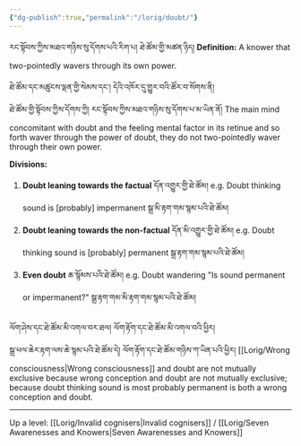 ```yaml
---
{"dg-publish":true,"permalink":"/lorig/doubt/"}
---
```


རང་སྟོབས་ཀྱིས་མཐའ་གཉིས་སུ་དོགས་པའི་རིག་པ། ཐེ་ཚོམ་གྱི་མཚན་ཉིད།
**Definition:** A knower that two-pointedly wavers through its own power.

ཐེ་ཚོམ་དང་མཚུངས་ལྡན་གྱི་སེམས་དང་། དེའི་འཁོར་དུ་གྱུར་བའི་ཚོར་བ་སོགས་ནི།<br>ཐེ་ཚོམ་གྱི་སྟོབས་ཀྱིས་དོགས་ཀྱི། རང་སྟོབས་ཀྱིས་མཐའ་གཉིས་སུ་དོགས་པ་མ་ཡིན་ནོ།
The main mind concomitant with doubt and the feeling mental factor in its retinue and so forth waver through the power of doubt, they do not two-pointedly waver through their own power.

**Divisions:**
1. **Doubt leaning towards the factual** དོན་འགྱུར་གྱི་ཐེ་ཚོམ།
   e.g. Doubt thinking sound is [probably] impermanent སྒྲ་མི་རྟག་གམ་སྙམ་པའི་ཐེ་ཚོམ།
2. **Doubt leaning towards the non-factual** དོན་མི་འགྱུར་གྱི་ཐེ་ཚོམ།
   e.g. Doubt thinking sound is [probably] permanent སྒྲ་རྟག་གམ་སྙམ་པའི་ཐེ་ཚོམ།
3. **Even doubt** ཆ་སྙོམས་པའི་ཐེ་ཚོམ།
   e.g. Doubt wandering "Is sound permanent or impermanent?" སྒྲ་རྟག་གམ་མི་རྟག་གམ་སྙམ་པའི་ཐེ་ཚོམ།

ལོག་ཤེས་དང་ཐེ་ཚོམ་མི་འགལ་བར་ཐལ། ལོག་རྟོག་དང་ཐེ་ཚོམ་མི་འགལ་བའི་ཕྱིར།<br>སྒྲ་ཕལ་ཆེར་རྟག་ལས་ཆེ་སྙམ་པའི་ཐེ་ཚོམ་དེ། ལོག་རྟོག་དང་ཐེ་ཚོམ་གཉིས་ཀ་ཡིན་པའི་ཕྱིར།
[[Lorig/Wrong consciousness\|Wrong consciousness]] and doubt are not mutually exclusive because wrong conception and doubt are not mutually exclusive; because doubt thinking sound is most probably permanent is both a wrong conception and doubt.

---
Up a level: [[Lorig/Invalid cognisers\|Invalid cognisers]] / [[Lorig/Seven Awarenesses and Knowers\|Seven Awarenesses and Knowers]]